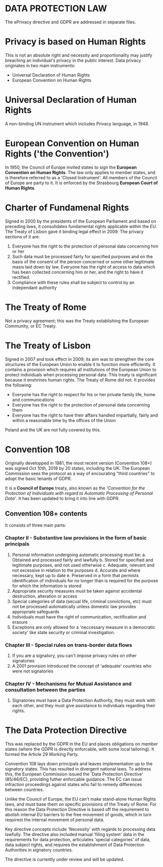 # DATA PROTECTION LAW
The ePrivacy directive and GDPR are addressed in separate files.

# Privacy is based on Human Rights
This is not an absolute right and necessity and proportionality may justify breaching an individual's privacy in the public interest. Data privacy originates in two main instruments:
* Universal Declaration of Human Rights
* European Convention on Human Rights

# Universal Declaration of Human Rights
A non-binding UN instrument which includes Privacy language, in 1948.

# European Convention on Human Rights ('the Convention')
In 1950, the Council of Europe invited states to sign the **European Convention on Human Rights**. The law only applies to member states, and is therefore referred to as a 'Closed Instrument'. All members of the Council of Europe are party to it. It is enforced by the Strasbourg **European Court of Human Rights**.

# Charter of Fundamenal Rights
Signed in 2000 by the presidents of the European Parliament and based on preceding laws, it consolidates fundamental rights applicable within the EU. The Treaty of Lisbon gave it binding legal effect in 2009. The privacy sections of it are:

1. Everyone has the right to the protection of personal data concerning him or her
2. Such data must be processed fairly for specified purposes and on the basis of the consent of the person concerned or some other legitimate masis laid down by law. Everyone has the right of access to data which has been collected concerning him or her, and the right to have it rectified.
3. Compliance with these rules shall be subject to control by an independant authority

# The Treaty of Rome
Not a privacy agreement; this was the Treaty establishing the European Community, or EC Treaty.

# The Treaty of Lisbon
Signed in 2007 and took effect in 2009; its aim was to strengthen the core structures of the European Union to enable it to function more efficiently. It contains a provision which requires all institutions of the European Union to protect individuals when processing personal data. This treaty is significant because it enshrines human rights. The Treaty of Rome did not. It provides the following:

* Everyone has the right to respect for his or her private family life, home and communications
* Everyone has the right to the protection of personal data concerning them
* Everyone has the right to have their affairs handled impartially, fairly and within a reasonable time by the offices of the Union

Poland and the UK are not fully covered by this.

# Convention 108
Originally developped in 1981, the most recent version (Convention 108+) was signed Oct 10th, 2018 by 20 states, including the UK. The European Commission sees the protocol as a way of encourating "third countries" to adopt the basic tenants of GDPR.

It is a **Council of Europe** treaty, also known as the _'Convention for the Protection of Individuals with regard to Automatic Processing of Personal Data'_. It has been updated to bring it into line with GDPR.

## Convention 108+ contents
It consists of three main parts:

### Chapter II - Substantive law provisions in the form of basic principals
1. Personal information undergoing automatic processing must be:
   a. Obtained and processed fairly and lawfully
   b. Stored for specified and legitimate purposes, and not used otherwise
   c. Adequate, relevant and not excessive in relation to the purposes
   d. Accurate and where necessary, kept up to date
   e. Preserved in a form that permists identification of individuals for no longer than is required for the purpose for which the information is stored
2. Appropriate security measures must be taken against accidental destruction, alteration or access
3. Special categories of data (secual life, criminal convictions, etc) must not be processed automatically unless domestic law provides appropriate safeguards
4. Individuals must have the right of communication, rectification and erasure
5. Exceptions are only allowed for a 'neccessary measure in a democratic society' like state security or criminal investigation.

### Chapter III - Special rules on trans-border data flows
1. If you are a signatory, you can't impose privacy rules on other signatories
2. A 2001 provision introduced the concept of 'adequate' countries who were not signatories

### Chapter IV - Mechanisms for Mutual Assistance and consultation between the parties
1. Signatories must have a Data Protection Authority, they must work with each other, and they must give assistance to individuals regarding their rights.

# The Data Protection Directive
This was replaced by the GDPR in the EU and places obligations on member states (where the GDPR is directly enforcable, with some local tailoring). It formed the Article 29 Working Party.

Convention 108 lays down principals and leaves implementation up to the signatory states. This has resulted in divergent national laws. To address this, the European Commission issued the 'Data Protection Directive' (85/46/EC), providing futher enforcable guidance. The EC can issue infraction proceedings against states who fail to remedy differences between countries.

Unlike the Council of Europe, the EU can't make stand-alone Human Rights laws, and must base them on specific provisions of the Treaty of Rome. For this reason the Data Protection Directive is based off the requirement to abolish internal EU barriers to the free movement of goods, which in turn requirest the internal movement of personal data.

Key directive concepts include 'Necessity' with regards to processing data lawfully. The directive also included manual 'filing system' data in the requirements for data protection, articulates 'special categories' of data, data subject rights, and requires the establishment of Data Protection Authorities in signatory countries.

The directive is currently under review and will be updated.

